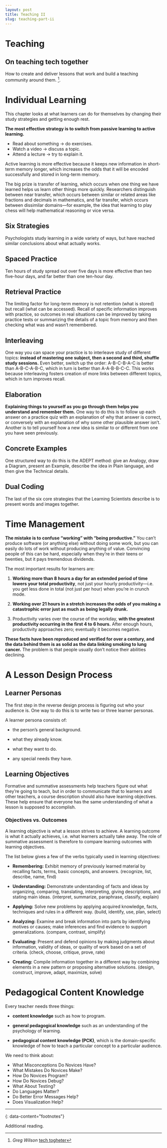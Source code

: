 ```yaml
---
layout: post
title: Teaching II
slug: teaching-part-ii
---
```


# Teaching

## On teaching tech together

How to create and deliver lessons that work and build a teaching community around them. [^1].

# Individual Learning

This chapter looks at what learners can do for themselves by changing their study strategies and getting enough rest.

**The most effective strategy is to switch from passive learning to active learning.**

- Read about something -> do exercises.
- Watch a video -> discuss a topic.
- Attend a lecture -> try to explain it.

Active learning is more effective because it keeps new information in short-term memory longer, which increases the odds that it will be encoded successfully and stored in long-term memory. 

The big prize is transfer of learning, which occurs when one thing we have learned helps us learn other things more quickly. Researchers distinguish between near transfer, which occurs between similar or related areas like fractions and decimals in mathematics, and far transfer, which occurs between dissimilar domains—for example, the idea that learning to play chess will help mathematical reasoning or vice versa.

## Six Strategies

Psychologists study learning in a wide variety of ways, but have reached similar conclusions about what actually works.

## Spaced Practice

Ten hours of study spread out over five days is more effective than two five-hour days, and far better than one ten-hour day.

## Retrieval Practice

The limiting factor for long-term memory is not retention (what is stored) but recall (what can be accessed). Recall of specific information improves with practice, so outcomes in real situations can be improved by taking practice tests or summarizing the details of a topic from memory and then checking what was and wasn’t remembered. 

## Interleaving

One way you can space your practice is to interleave study of different topics: **instead of mastering one subject, then a second and third, shuffle study sessions.** Even better, switch up the order: A-B-C-B-A-C is better than A-B-C-A-B-C, which in turn is better than A-A-B-B-C-C. This works because interleaving fosters creation of more links between different topics, which in turn improves recall.

## Elaboration

**Explaining things to yourself as you go through them helps you understand and remember them.** One way to do this is to follow up each answer on a practice quiz with an explanation of why that answer is correct, or conversely with an explanation of why some other plausible answer isn’t. Another is to tell yourself how a new idea is similar to or different from one you have seen previously.

## Concrete Examples

One structured way to do this is the ADEPT method: give an Analogy, draw a Diagram, present an Example, describe the idea in Plain language, and then give the Technical details. 

## Dual Coding

The last of the six core strategies that the Learning Scientists describe is to present words and images together.

# Time Management

**The mistake is to confuse “working” with “being productive.”** You can’t produce software (or anything else) without doing some work, but you can easily do lots of work without producing anything of value. Convincing people of this can be hard, especially when they’re in their teens or twenties, but it pays tremendous dividends.

The most important results for learners are:

1. **Working more than 8 hours a day for an extended period of time lowers your total productivity**, not just your hourly productivity—i.e. you get less done in total (not just per hour) when you’re in crunch mode.

2. **Working over 21 hours in a stretch increases the odds of you making a catastrophic error just as much as being legally drunk.**

3. Productivity varies over the course of the workday, **with the greatest productivity occurring in the first 4 to 6 hours.** After enough hours, productivity approaches zero; eventually it becomes negative.

**These facts have been reproduced and verified for over a century, and the data behind them is as solid as the data linking smoking to lung cancer.** The problem is that people usually don’t notice their abilities declining. 

# A Lesson Design Process

## Learner Personas

The first step in the reverse design process is figuring out who your audience is. One way to do this is to write two or three learner personas.

A learner persona consists of:

- the person’s general background.

- what they already know.

- what they want to do.

- any special needs they have.

## Learning Objectives

Formative and summative assessments help teachers figure out what they’re going to teach, but in order to communicate that to learners and other teachers, a course description should also have learning objectives. These help ensure that everyone has the same understanding of what a lesson is supposed to accomplish.

### Objectives vs. Outcomes

A learning objective is what a lesson strives to achieve. A learning outcome is what it actually achieves, i.e. what learners actually take away. The role of summative assessment is therefore to compare learning outcomes with learning objectives.

The list below gives a few of the verbs typically used in learning objectives:

- **Remembering:** Exhibit memory of previously learned material by recalling facts, terms, basic concepts, and answers. (recognize, list, describe, name, find) 

- **Understanding:** Demonstrate understanding of facts and ideas by organizing, comparing, translating, interpreting, giving descriptions, and stating main ideas. (interpret, summarize, paraphrase, classify, explain) 

- **Applying:** Solve new problems by applying acquired knowledge, facts, techniques and rules in a different way. (build, identify, use, plan, select) 

- **Analyzing:** Examine and break information into parts by identifying motives or causes; make inferences and find evidence to support generalizations. (compare, contrast, simplify) 

- **Evaluating:** Present and defend opinions by making judgments about information, validity of ideas, or quality of work based on a set of criteria. (check, choose, critique, prove, rate) 

- **Creating:** Compile information together in a different way by combining elements in a new pattern or proposing alternative solutions. (design, construct, improve, adapt, maximize, solve) 

# Pedagogical Content Knowledge

Every teacher needs three things:

- **content knowledge** such as how to program. 

- **general pedagogical knowledge** such as an understanding of the psychology of learning.

- **pedagogical content knowledge (PCK)**, which is the domain-specific knowledge of how to teach a particular concept to a particular audience.

We need to think about:

- What Misconceptions Do Novices Have?
- What Mistakes Do Novices Make?
- How Do Novices Program?
- How Do Novices Debug?
- What About Testing?
- Do Languages Matter?
- Do Better Error Messages Help?
- Does Visualization Help?

---
{: data-content="footnotes"}

Additional reading.

[^1]: *Greg Wilson* [tech togheter](https://teachtogether.tech/)
